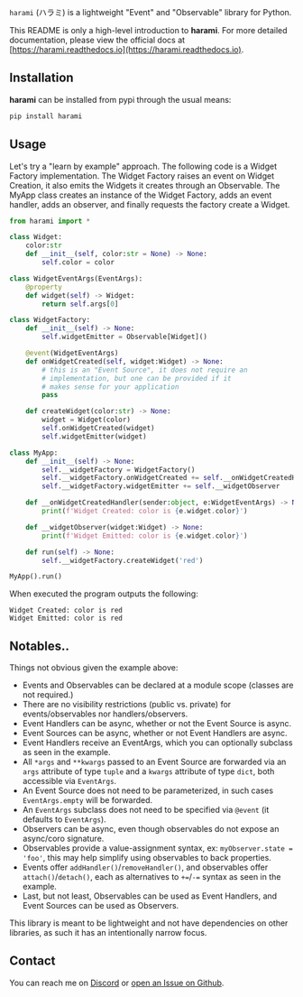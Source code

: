 `harami` (ハラミ) is a lightweight "Event" and "Observable" library for Python.

This README is only a high-level introduction to **harami**. For more detailed documentation, please view the official docs at [https://harami.readthedocs.io](https://harami.readthedocs.io).

## Installation

**harami** can be installed from pypi through the usual means:

```bash
pip install harami
```

## Usage

Let's try a "learn by example" approach. The following code is a Widget Factory implementation. The Widget Factory raises an event on Widget Creation, it also emits the Widgets it creates through an Observable. The MyApp class creates an instance of the Widget Factory, adds an event handler, adds an observer, and finally requests the factory create a Widget.

```python
from harami import *

class Widget:
    color:str
    def __init__(self, color:str = None) -> None:
        self.color = color

class WidgetEventArgs(EventArgs):
    @property
    def widget(self) -> Widget:
        return self.args[0]

class WidgetFactory:
    def __init__(self) -> None:
        self.widgetEmitter = Observable[Widget]()

    @event(WidgetEventArgs)
    def onWidgetCreated(self, widget:Widget) -> None:
        # this is an "Event Source", it does not require an
        # implementation, but one can be provided if it
        # makes sense for your application
        pass

    def createWidget(color:str) -> None:
        widget = Widget(color)
        self.onWidgetCreated(widget)
        self.widgetEmitter(widget)

class MyApp:
    def __init__(self) -> None:
        self.__widgetFactory = WidgetFactory()
        self.__widgetFactory.onWidgetCreated += self.__onWidgetCreatedHandler
        self.__widgetFactory.widgetEmitter += self.__widgetObserver

    def __onWidgetCreatedHandler(sender:object, e:WidgetEventArgs) -> None:
        print(f'Widget Created: color is {e.widget.color}')

    def __widgetObserver(widget:Widget) -> None:
        print(f'Widget Emitted: color is {e.widget.color}')

    def run(self) -> None:
        self.__widgetFactory.createWidget('red')

MyApp().run()
```

When executed the program outputs the following:

```plaintext
Widget Created: color is red
Widget Emitted: color is red
```

## Notables..

Things not obvious given the example above:

* Events and Observables can be declared at a module scope (classes are not required.)
* There are no visibility restrictions (public vs. private) for events/observables nor handlers/observers.
* Event Handlers can be async, whether or not the Event Source is async.
* Event Sources can be async, whether or not Event Handlers are async.
* Event Handlers receive an EventArgs, which you can optionally subclass as seen in the example.
* All `*args` and `**kwargs` passed to an Event Source are forwarded via an `args` attribute of type `tuple` and a `kwargs` attribute of type `dict`, both accessible via `EventArgs`.
* An Event Source does not need to be parameterized, in such cases `EventArgs.empty` will be forwarded.
* An `EventArgs` subclass does not need to be specified via `@event` (it defaults to `EventArgs`).
* Observers can be async, even though observables do not expose an async/coro signature.
* Observables provide a value-assignment syntax, ex: `myObserver.state = 'foo'`, this may help simplify using observables to back properties.
* Events offer `addHandler()`/`removeHandler()`, and observables offer `attach()`/`detach()`, each as alternatives to `+=`/`-=` syntax as seen in the example.
* Last, but not least, Observables can be used as Event Handlers, and Event Sources can be used as Observers.

This library is meant to be lightweight and not have dependencies on other libraries, as such it has an intentionally narrow focus.

## Contact

You can reach me on [Discord](https://discordapp.com/users/307684202080501761) or [open an Issue on Github](https://github.com/wilson0x4d/harami/issues/new/choose).

